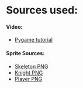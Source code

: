 # Sources used:
#### Video:
* [Pygame tutorial](https://www.youtube.com/watch?v=jO6qQDNa2UY&t=475s)
#### Sprite Sources:
* [Skeleton PNG](https://www.deviantart.com/pixelknyght/art/Pixel-Skeleton-76642660) 
* [Knight PNG](https://www.pngfind.com/mpng/hTThJJw_shovel-knight-pixel-art-knight-technology-line-pixel/) 
* [Player PNG](http://pixelartmaker.com/art/04ef5c534896fcf) 
